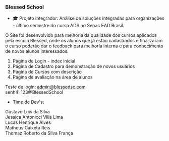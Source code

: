 ### Blessed School

- 🎓 Projeto integrador: Análise de soluções integradas para organizações - último semestre do curso ADS no Senac EAD Brasil.<br>

O Site foi desenvolvido para melhoria da qualidade dos cursos aplicados pela escola Blessed, onde os alunos que já estão cadastrados e finalizaram o curso poderão dar o feedback para melhoria interna e para conhecimento de novos alunos interessados.<br>
1. Página de Login - index inicial<br>
2. Página de Cadastro para demonstração de novos usuários<br>
3. Página de Cursos com descrição<br>
4. Página de avaliação na área de alunos<br>

Teste de login: admin@blessedsc.com<br>
senh4: 123@BlessedSchool



- Time de Dev's: <br>

Gustavo Luis da Silva<br>
Jessica Antonicci Villa Lima<br>
Lucas Henrique Alves<br>
Matheus Caixeta Reis<br>
Thomaz Roberto da Silva França
